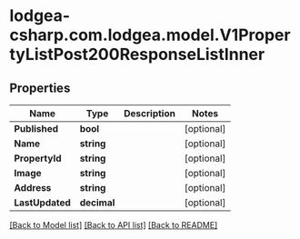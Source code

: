 
# lodgea-csharp.com.lodgea.model.V1PropertyListPost200ResponseListInner

## Properties

Name | Type | Description | Notes
------------ | ------------- | ------------- | -------------
**Published** | **bool** |  | [optional] 
**Name** | **string** |  | [optional] 
**PropertyId** | **string** |  | [optional] 
**Image** | **string** |  | [optional] 
**Address** | **string** |  | [optional] 
**LastUpdated** | **decimal** |  | [optional] 

[[Back to Model list]](../README.md#documentation-for-models)
[[Back to API list]](../README.md#documentation-for-api-endpoints)
[[Back to README]](../README.md)

